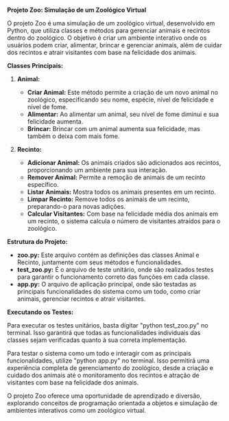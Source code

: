 **Projeto Zoo: Simulação de um Zoológico Virtual**

O projeto Zoo é uma simulação de um zoológico virtual, desenvolvido em Python, que utiliza classes e métodos para gerenciar animais e recintos dentro do zoológico. O objetivo é criar um ambiente interativo onde os usuários podem criar, alimentar, brincar e gerenciar animais, além de cuidar dos recintos e atrair visitantes com base na felicidade dos animais.

**Classes Principais:**

1. **Animal:**
   - **Criar Animal:** Este método permite a criação de um novo animal no zoológico, especificando seu nome, espécie, nível de felicidade e nível de fome.
   - **Alimentar:** Ao alimentar um animal, seu nível de fome diminui e sua felicidade aumenta.
   - **Brincar:** Brincar com um animal aumenta sua felicidade, mas também o deixa com mais fome.

2. **Recinto:**
   - **Adicionar Animal:** Os animais criados são adicionados aos recintos, proporcionando um ambiente para sua interação.
   - **Remover Animal:** Permite a remoção de animais de um recinto específico.
   - **Listar Animais:** Mostra todos os animais presentes em um recinto.
   - **Limpar Recinto:** Remove todos os animais de um recinto, preparando-o para novas adições.
   - **Calcular Visitantes:** Com base na felicidade média dos animais em um recinto, o sistema calcula o número de visitantes atraídos para o zoológico.

**Estrutura do Projeto:**

- **zoo.py:** Este arquivo contém as definições das classes Animal e Recinto, juntamente com seus métodos e funcionalidades.
- **test_zoo.py:** É o arquivo de teste unitário, onde são realizados testes para garantir o funcionamento correto das funções em cada classe.
- **app.py:** O arquivo de aplicação principal, onde são testadas as principais funcionalidades do sistema como um todo, como criar animais, gerenciar recintos e atrair visitantes.

**Executando os Testes:**

Para executar os testes unitários, basta digitar "python test_zoo.py" no terminal. Isso garantirá que todas as funcionalidades individuais das classes sejam verificadas quanto à sua correta implementação.

Para testar o sistema como um todo e interagir com as principais funcionalidades, utilize "python app.py" no terminal. Isso permitirá uma experiência completa de gerenciamento do zoológico, desde a criação e cuidado dos animais até o monitoramento dos recintos e atração de visitantes com base na felicidade dos animais.

O projeto Zoo oferece uma oportunidade de aprendizado e diversão, explorando conceitos de programação orientada a objetos e simulação de ambientes interativos como um zoológico virtual.